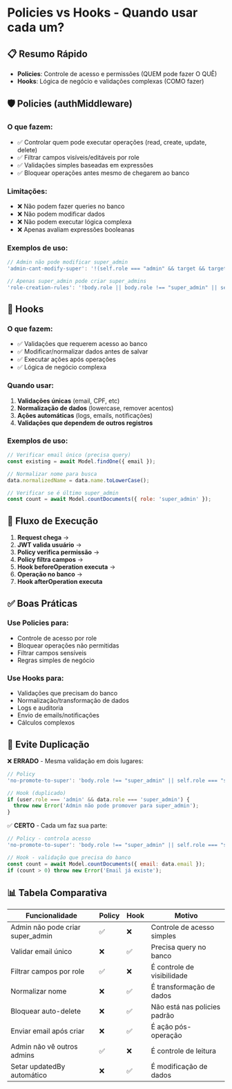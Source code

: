 # Policies vs Hooks - Quando usar cada um?

## 📋 Resumo Rápido

- **Policies**: Controle de acesso e permissões (QUEM pode fazer O QUÊ)
- **Hooks**: Lógica de negócio e validações complexas (COMO fazer)

## 🛡️ Policies (authMiddleware)

### O que fazem:
- ✅ Controlar quem pode executar operações (read, create, update, delete)
- ✅ Filtrar campos visíveis/editáveis por role
- ✅ Validações simples baseadas em expressões
- ✅ Bloquear operações antes mesmo de chegarem ao banco

### Limitações:
- ❌ Não podem fazer queries no banco
- ❌ Não podem modificar dados
- ❌ Não podem executar lógica complexa
- ❌ Apenas avaliam expressões booleanas

### Exemplos de uso:
```javascript
// Admin não pode modificar super_admin
'admin-cant-modify-super': '!(self.role === "admin" && target && target.role === "super_admin")'

// Apenas super_admin pode criar super_admins
'role-creation-rules': '!body.role || body.role !== "super_admin" || self.role === "super_admin"'
```

## 🎣 Hooks

### O que fazem:
- ✅ Validações que requerem acesso ao banco
- ✅ Modificar/normalizar dados antes de salvar
- ✅ Executar ações após operações
- ✅ Lógica de negócio complexa

### Quando usar:
1. **Validações únicas** (email, CPF, etc)
2. **Normalização de dados** (lowercase, remover acentos)
3. **Ações automáticas** (logs, emails, notificações)
4. **Validações que dependem de outros registros**

### Exemplos de uso:
```javascript
// Verificar email único (precisa query)
const existing = await Model.findOne({ email });

// Normalizar nome para busca
data.normalizedName = data.name.toLowerCase();

// Verificar se é último super_admin
const count = await Model.countDocuments({ role: 'super_admin' });
```

## 🔄 Fluxo de Execução

1. **Request chega** → 
2. **JWT valida usuário** → 
3. **Policy verifica permissão** → 
4. **Policy filtra campos** → 
5. **Hook beforeOperation executa** → 
6. **Operação no banco** → 
7. **Hook afterOperation executa**

## ✅ Boas Práticas

### Use Policies para:
- Controle de acesso por role
- Bloquear operações não permitidas
- Filtrar campos sensíveis
- Regras simples de negócio

### Use Hooks para:
- Validações que precisam do banco
- Normalização/transformação de dados
- Logs e auditoria
- Envio de emails/notificações
- Cálculos complexos

## 🚨 Evite Duplicação

❌ **ERRADO** - Mesma validação em dois lugares:
```javascript
// Policy
'no-promote-to-super': 'body.role !== "super_admin" || self.role === "super_admin"'

// Hook (duplicado)
if (user.role === 'admin' && data.role === 'super_admin') {
  throw new Error('Admin não pode promover para super_admin');
}
```

✅ **CERTO** - Cada um faz sua parte:
```javascript
// Policy - controla acesso
'no-promote-to-super': 'body.role !== "super_admin" || self.role === "super_admin"'

// Hook - validação que precisa do banco
const count = await Model.countDocuments({ email: data.email });
if (count > 0) throw new Error('Email já existe');
```

## 📊 Tabela Comparativa

| Funcionalidade | Policy | Hook | Motivo |
|----------------|--------|------|---------|
| Admin não pode criar super_admin | ✅ | ❌ | Controle de acesso simples |
| Validar email único | ❌ | ✅ | Precisa query no banco |
| Filtrar campos por role | ✅ | ❌ | É controle de visibilidade |
| Normalizar nome | ❌ | ✅ | É transformação de dados |
| Bloquear auto-delete | ❌ | ✅ | Não está nas policies padrão |
| Enviar email após criar | ❌ | ✅ | É ação pós-operação |
| Admin não vê outros admins | ✅ | ❌ | É controle de leitura |
| Setar updatedBy automático | ❌ | ✅ | É modificação de dados |
